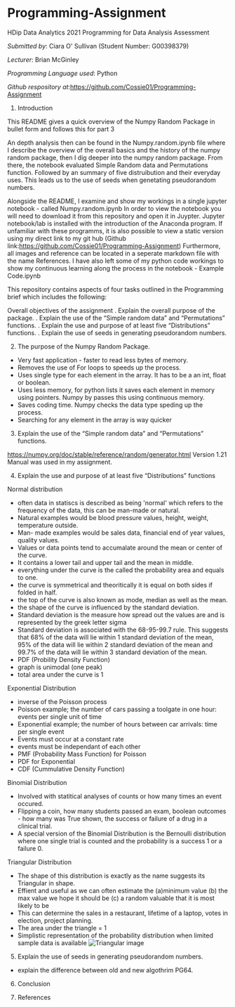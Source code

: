 # Programming-Assignment

HDip Data Analytics 2021 Programming for Data Analysis Assessment


*Submitted by*: Ciara O' Sullivan (Student Number: G00398379)

*Lecturer*: Brian McGinley

*Programming Language used*: Python

*Github respository at*:https://github.com/Cossie01/Programming-Assignment


1. Introduction

This README gives a quick overview of the Numpy Random Package in bullet form and follows this for part 3 


An depth analysis then can be found in the Numpy.random.ipynb file where I describe the overview of the overall basics and the history of the numpy random package, then I dig deeper into the numpy random package. From there, the notebook evaluated Simple Random data and Permutations function. Followed by an summary of five distruibution and their everyday uses. This leads us to the use of seeds when genetating pseudorandom numbers. 

Alongside the README, I examine and show my workings in a single jupyter notebook - called Numpy.random.ipynb 
In order to view the notebook you will need to download it from this repository and open it in Juypter. Jupyter notebook/lab is installed with the introduction of the Anaconda program. If unfamiliar with these programms, it is also possible to view a static version using my direct link to my git hub (Github link:https://github.com/Cossie01/Programming-Assignment) Furthermore, all images and reference can be located in a seperate markdown file with the name References. I have also left some of my python code workings to show my continuous learning along the process in the notebook - Example Code.ipynb

This repository contains aspects of four tasks outlined in the Programming brief which includes the following:

Overall objectives of the assignment 
. Explain the overall purpose of the package.
. Explain the use of the “Simple random data” and “Permutations” functions.
. Explain the use and purpose of at least five “Distributions” functions.
. Explain the use of seeds in generating pseudorandom numbers.


2. The purpose of the Numpy Random Package.
-	Very fast application - faster to read less bytes of memory.
-	Removes the use of For loops to speeds up the process.
-	Uses single type for each element in the array. It has to be a an int, float or boolean.
-	Uses less memory, for python lists it saves each element in memory using pointers. Numpy by passes this using continuous memory.
-	Saves coding time. Numpy checks the data type speding up the process.
-   Searching for any element in the array is way quicker


3. Explain the use of the “Simple random data” and “Permutations” functions.

https://numpy.org/doc/stable/reference/random/generator.html Version 1.21 Manual was used in my assignment. 

4. Explain the use and purpose of at least five “Distributions” functions

Normal distribution

- often data in statiscs is described as being 'normal' which refers to the frequency of the data, this can be man-made or natural. 
- Natural examples would be blood pressure values, height, weight, temperature outside.
- Man- made examples would be sales data, financial end of year values, quality values.
- Values or data points tend to accumalate around the mean or center of the curve.
- It contains a lower tail and upper tail and the mean in middle. 
- everything under the curve is the called the probability area and equals to one. 
- the curve is symmetrical and theoritically it is equal on both sides if folded in half.
- the top of the curve is also known as mode, median as well as the mean. 
- the shape of the curve is influenced by the standard deviation.
- Standard deviation is the measure how spread out the values are and is represented by the greek letter sigma 
- Standard deviation is associated with the 68-95-99.7 rule. This suggests that 68% of the data will lie within 1 standard deviation of the mean, 95% of the    data will lie within 2 standard deviation of the mean and 99.7% of the data will lie within 3 standard deviation of the mean. 
- PDF (Probility Density Function)
- graph is unimodal (one peak)
- total area under the curve is 1 

Exponential Distribution

- inverse of the Poisson process
- Poisson example; the number of cars passing a toolgate in one hour: events per single unit of time
- Exponential example; the number of hours between car arrivals: time per single event
- Events must occur at a constant rate 
- events must be independant of each other
- PMF (Probability Mass Function) for Poisson
- PDF for Exponential
- CDF (Cummulative Density Function)

Binomial Distribution
- Involved with statitical analyses of counts or how many times an event occured.
- Flipping a coin, how many students passed an exam, boolean outcomes - how many was True shown, the success or failure of a drug in a clinical trial.
- A special version of the Binomial Distribution is the Bernoulli distribution where one single trial is counted and the probability is a success 1 or a failure 0.

Triangular Distribution
- The shape of this distribution is exactly as the name suggests its Triangular in shape.
- Effient and useful as we can often estimate the (a)minimum value (b) the max value we hope it should be (c) a random valuable that it is most likely to be
- This can determine the sales in a restaurant, lifetime of a laptop, votes in election, project planning.
- The area under the triangle = 1
- Simplistic representation of the probability distribution when limited sample data is available
![Triangular image](https://www.statology.org/wp-content/uploads/2021/01/trianglular1-1-768x620.png)


5. Explain the use of seeds in generating pseudorandom numbers.
 - explain the difference between old and new algothrim PG64. 
 
6. Conclusion

7. References